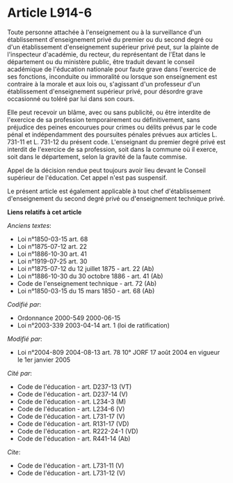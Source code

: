 # Article L914-6

Toute personne attachée à l'enseignement ou à la surveillance d'un établissement d'enseignement privé du premier ou du second
degré ou d'un établissement d'enseignement supérieur privé peut, sur la plainte de l'inspecteur d'académie, du recteur, du
représentant de l'Etat dans le département ou du ministère public, être traduit devant le conseil académique de l'éducation
nationale pour faute grave dans l'exercice de ses fonctions, inconduite ou immoralité ou lorsque son enseignement est
contraire à la morale et aux lois ou, s'agissant d'un professeur d'un établissement d'enseignement supérieur privé, pour
désordre grave occasionné ou toléré par lui dans son cours.

Elle peut recevoir un blâme, avec ou sans publicité, ou être interdite de l'exercice de sa profession temporairement ou
définitivement, sans préjudice des peines encourues pour crimes ou délits prévus par le code pénal et indépendamment des
poursuites pénales prévues aux articles L. 731-11 et L. 731-12 du présent code. L'enseignant du premier degré privé est
interdit de l'exercice de sa profession, soit dans la commune où il exerce, soit dans le département, selon la gravité de la
faute commise.

Appel de la décision rendue peut toujours avoir lieu devant le Conseil supérieur de l'éducation. Cet appel n'est pas
suspensif.

Le présent article est également applicable à tout chef d'établissement d'enseignement du second degré privé ou
d'enseignement technique privé.

**Liens relatifs à cet article**

_Anciens textes_:

  - Loi n°1850-03-15 art. 68
  - Loi n°1875-07-12 art. 22
  - Loi n°1886-10-30 art. 41
  - Loi n°1919-07-25 art. 30
  - Loi n°1875-07-12 du 12 juillet 1875 - art. 22 (Ab)
  - Loi n°1886-10-30 du 30 octobre 1886 - art. 41 (Ab)
  - Code de l'enseignement technique - art. 72 (Ab)
  - Loi n°1850-03-15 du 15 mars 1850 - art. 68 (Ab)

_Codifié par_:

  - Ordonnance 2000-549 2000-06-15
  - Loi n°2003-339 2003-04-14 art. 1 (loi de ratification)

_Modifié par_:

  - Loi n°2004-809 2004-08-13 art. 78 10° JORF 17 août 2004 en vigueur le 1er janvier 2005

_Cité par_:

  - Code de l'éducation - art. D237-13 (VT)
  - Code de l'éducation - art. D237-14 (V)
  - Code de l'éducation - art. L234-3 (M)
  - Code de l'éducation - art. L234-6 (V)
  - Code de l'éducation - art. L731-17 (V)
  - Code de l'éducation - art. R131-17 (VD)
  - Code de l'éducation - art. R222-24-1 (VD)
  - Code de l'éducation - art. R441-14 (Ab)

_Cite_:

  - Code de l'éducation - art. L731-11 (V)
  - Code de l'éducation - art. L731-12 (V)
